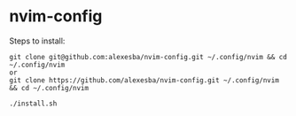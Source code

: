 # nvim-config

Steps to install:

```
git clone git@github.com:alexesba/nvim-config.git ~/.config/nvim && cd ~/.config/nvim
or 
git clone https://github.com/alexesba/nvim-config.git ~/.config/nvim && cd ~/.config/nvim

./install.sh
```

